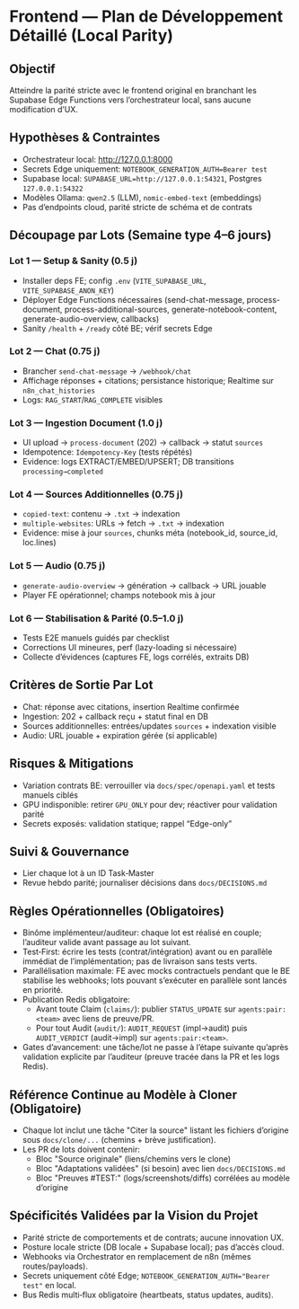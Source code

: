 # Frontend — Plan de Développement Détaillé (Local Parity)

## Objectif
Atteindre la parité stricte avec le frontend original en branchant les Supabase Edge Functions vers l’orchestrateur local, sans aucune modification d’UX.

## Hypothèses & Contraintes
- Orchestrateur local: http://127.0.0.1:8000
- Secrets Edge uniquement: `NOTEBOOK_GENERATION_AUTH=Bearer test`
- Supabase local: `SUPABASE_URL=http://127.0.0.1:54321`, Postgres `127.0.0.1:54322`
- Modèles Ollama: `qwen2.5` (LLM), `nomic-embed-text` (embeddings)
- Pas d’endpoints cloud, parité stricte de schéma et de contrats

## Découpage par Lots (Semaine type 4–6 jours)

### Lot 1 — Setup & Sanity (0.5 j)
- Installer deps FE; config `.env` (`VITE_SUPABASE_URL`, `VITE_SUPABASE_ANON_KEY`)
- Déployer Edge Functions nécessaires (send-chat-message, process-document, process-additional-sources, generate-notebook-content, generate-audio-overview, callbacks)
- Sanity `/health` + `/ready` côté BE; vérif secrets Edge

### Lot 2 — Chat (0.75 j)
- Brancher `send-chat-message` → `/webhook/chat`
- Affichage réponses + citations; persistance historique; Realtime sur `n8n_chat_histories`
- Logs: `RAG_START`/`RAG_COMPLETE` visibles

### Lot 3 — Ingestion Document (1.0 j)
- UI upload → `process-document` (202) → callback → statut `sources`
- Idempotence: `Idempotency-Key` (tests répétés)
- Evidence: logs EXTRACT/EMBED/UPSERT; DB transitions `processing→completed`

### Lot 4 — Sources Additionnelles (0.75 j)
- `copied-text`: contenu → `.txt` → indexation
- `multiple-websites`: URLs → fetch → `.txt` → indexation
- Evidence: mise à jour `sources`, chunks méta (notebook_id, source_id, loc.lines)

### Lot 5 — Audio (0.75 j)
- `generate-audio-overview` → génération → callback → URL jouable
- Player FE opérationnel; champs notebook mis à jour

### Lot 6 — Stabilisation & Parité (0.5–1.0 j)
- Tests E2E manuels guidés par checklist
- Corrections UI mineures, perf (lazy-loading si nécessaire)
- Collecte d’évidences (captures FE, logs corrélés, extraits DB)

## Critères de Sortie Par Lot
- Chat: réponse avec citations, insertion Realtime confirmée
- Ingestion: 202 + callback reçu + statut final en DB
- Sources additionnelles: entrées/updates `sources` + indexation visible
- Audio: URL jouable + expiration gérée (si applicable)

## Risques & Mitigations
- Variation contrats BE: verrouiller via `docs/spec/openapi.yaml` et tests manuels ciblés
- GPU indisponible: retirer `GPU_ONLY` pour dev; réactiver pour validation parité
- Secrets exposés: validation statique; rappel “Edge-only”

## Suivi & Gouvernance
- Lier chaque lot à un ID Task‑Master
- Revue hebdo parité; journaliser décisions dans `docs/DECISIONS.md`


## Règles Opérationnelles (Obligatoires)
- Binôme implémenteur/auditeur: chaque lot est réalisé en couple; l’auditeur valide avant passage au lot suivant.
- Test‑First: écrire les tests (contrat/intégration) avant ou en parallèle immédiat de l’implémentation; pas de livraison sans tests verts.
- Parallélisation maximale: FE avec mocks contractuels pendant que le BE stabilise les webhooks; lots pouvant s’exécuter en parallèle sont lancés en priorité.
- Publication Redis obligatoire:
  - Avant toute Claim (`claims/`): publier `STATUS_UPDATE` sur `agents:pair:<team>` avec liens de preuve/PR.
  - Pour tout Audit (`audit/`): `AUDIT_REQUEST` (impl→audit) puis `AUDIT_VERDICT` (audit→impl) sur `agents:pair:<team>`.
- Gates d’avancement: une tâche/lot ne passe à l’étape suivante qu’après validation explicite par l’auditeur (preuve tracée dans la PR et les logs Redis).

## Référence Continue au Modèle à Cloner (Obligatoire)
- Chaque lot inclut une tâche "Citer la source" listant les fichiers d’origine sous `docs/clone/...` (chemins + brève justification).
- Les PR de lots doivent contenir:
  - Bloc "Source originale" (liens/chemins vers le clone)
  - Bloc "Adaptations validées" (si besoin) avec lien `docs/DECISIONS.md`
  - Bloc "Preuves #TEST:" (logs/screenshots/diffs) corrélées au modèle d’origine

## Spécificités Validées par la Vision du Projet
- Parité stricte de comportements et de contrats; aucune innovation UX.
- Posture locale stricte (DB locale + Supabase local); pas d’accès cloud.
- Webhooks via Orchestrator en remplacement de n8n (mêmes routes/payloads).
- Secrets uniquement côté Edge; `NOTEBOOK_GENERATION_AUTH="Bearer test"` en local.
- Bus Redis multi‑flux obligatoire (heartbeats, status updates, audits).


